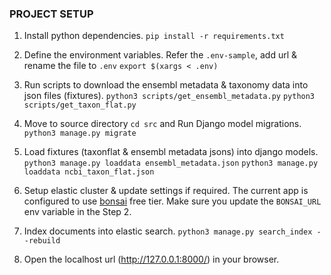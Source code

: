 ### PROJECT SETUP       

1. Install python dependencies.
    `pip install -r requirements.txt`

2. Define the environment variables. Refer the `.env-sample`, add url & rename the file to `.env`
    `export $(xargs < .env)`

3. Run scripts to download the ensembl metadata & taxonomy data into json files (fixtures).
    `python3 scripts/get_ensembl_metadata.py`
    `python3 scripts/get_taxon_flat.py`

4. Move to source directory `cd src` and Run Django model migrations.
    `python3 manage.py migrate`

5. Load fixtures (taxonflat & ensembl metadata jsons) into django models.
    `python3 manage.py loaddata ensembl_metadata.json`
    `python3 manage.py loaddata ncbi_taxon_flat.json`

6. Setup elastic cluster & update settings if required. The current app is configured to use [bonsai](https://app.bonsai.io/login) free tier. Make sure you update the `BONSAI_URL` env variable in the Step 2.

7. Index documents into elastic search.
    `python3 manage.py search_index --rebuild`

8. Open the localhost url (http://127.0.0.1:8000/) in your browser.